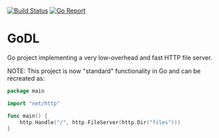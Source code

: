 [![Build Status](https://github.com/mlavergn/godl/workflows/CI/badge.svg?branch=master)](https://github.com/mlavergn/godl/actions)
[![Go Report](https://goreportcard.com/badge/github.com/mlavergn/godl)](https://goreportcard.com/report/github.com/mlavergn/godl)

# GoDL

Go project implementing a very low-overhead and fast HTTP file server.

NOTE: This project is now "standard" functionality in Go and can be recreated as:

```go
package main

import "net/http"

func main() {
	http.Handle("/", http.FileServer(http.Dir("files")))
}
```

